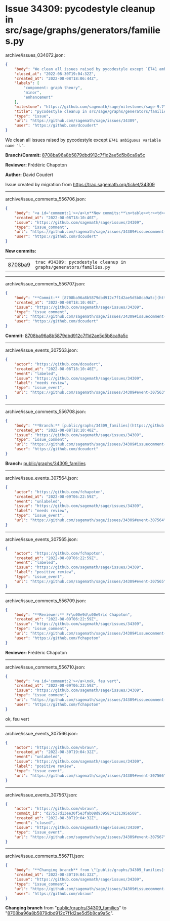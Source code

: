 # Issue 34309: pycodestyle cleanup in src/sage/graphs/generators/families.py

archive/issues_034072.json:
```json
{
    "body": "We clean all issues raised by pycodestyle except `E741 ambiguous variable name 'l'`.\n\n**Branch/Commit:** [8708ba96a8b5879dbd912c7f1d2ae5d5b8ca9a5c](https://github.com/sagemath/sagetrac-mirror/commit/8708ba96a8b5879dbd912c7f1d2ae5d5b8ca9a5c)\n\n**Reviewer:** Fr\u00e9d\u00e9ric Chapoton\n\n**Author:** David Coudert\n\nIssue created by migration from https://trac.sagemath.org/ticket/34309\n\n",
    "closed_at": "2022-08-30T19:04:32Z",
    "created_at": "2022-08-08T18:06:44Z",
    "labels": [
        "component: graph theory",
        "minor",
        "enhancement"
    ],
    "milestone": "https://github.com/sagemath/sage/milestones/sage-9.7",
    "title": "pycodestyle cleanup in src/sage/graphs/generators/families.py",
    "type": "issue",
    "url": "https://github.com/sagemath/sage/issues/34309",
    "user": "https://github.com/dcoudert"
}
```
We clean all issues raised by pycodestyle except `E741 ambiguous variable name 'l'`.

**Branch/Commit:** [8708ba96a8b5879dbd912c7f1d2ae5d5b8ca9a5c](https://github.com/sagemath/sagetrac-mirror/commit/8708ba96a8b5879dbd912c7f1d2ae5d5b8ca9a5c)

**Reviewer:** Frédéric Chapoton

**Author:** David Coudert

Issue created by migration from https://trac.sagemath.org/ticket/34309





---

archive/issue_comments_556706.json:
```json
{
    "body": "<a id='comment:1'></a>\n**New commits:**\n<table><tr><td><a href=\"https://github.com/sagemath/sagetrac-mirror/commit/8708ba96a8b5879dbd912c7f1d2ae5d5b8ca9a5c\">8708ba9</a></td><td><code>trac #34309: pycodestyle cleanup in graphs/generators/families.py</code></td></tr></table>\n",
    "created_at": "2022-08-08T18:10:40Z",
    "issue": "https://github.com/sagemath/sage/issues/34309",
    "type": "issue_comment",
    "url": "https://github.com/sagemath/sage/issues/34309#issuecomment-556706",
    "user": "https://github.com/dcoudert"
}
```

<a id='comment:1'></a>
**New commits:**
<table><tr><td><a href="https://github.com/sagemath/sagetrac-mirror/commit/8708ba96a8b5879dbd912c7f1d2ae5d5b8ca9a5c">8708ba9</a></td><td><code>trac #34309: pycodestyle cleanup in graphs/generators/families.py</code></td></tr></table>




---

archive/issue_comments_556707.json:
```json
{
    "body": "**Commit:** [8708ba96a8b5879dbd912c7f1d2ae5d5b8ca9a5c](https://github.com/sagemath/sagetrac-mirror/commit/8708ba96a8b5879dbd912c7f1d2ae5d5b8ca9a5c)",
    "created_at": "2022-08-08T18:10:40Z",
    "issue": "https://github.com/sagemath/sage/issues/34309",
    "type": "issue_comment",
    "url": "https://github.com/sagemath/sage/issues/34309#issuecomment-556707",
    "user": "https://github.com/dcoudert"
}
```

**Commit:** [8708ba96a8b5879dbd912c7f1d2ae5d5b8ca9a5c](https://github.com/sagemath/sagetrac-mirror/commit/8708ba96a8b5879dbd912c7f1d2ae5d5b8ca9a5c)



---

archive/issue_events_307563.json:
```json
{
    "actor": "https://github.com/dcoudert",
    "created_at": "2022-08-08T18:10:40Z",
    "event": "labeled",
    "issue": "https://github.com/sagemath/sage/issues/34309",
    "label": "needs review",
    "type": "issue_event",
    "url": "https://github.com/sagemath/sage/issues/34309#event-307563"
}
```



---

archive/issue_comments_556708.json:
```json
{
    "body": "**Branch:** [public/graphs/34309_families](https://github.com/sagemath/sagetrac-mirror/tree/public/graphs/34309_families)",
    "created_at": "2022-08-08T18:10:40Z",
    "issue": "https://github.com/sagemath/sage/issues/34309",
    "type": "issue_comment",
    "url": "https://github.com/sagemath/sage/issues/34309#issuecomment-556708",
    "user": "https://github.com/dcoudert"
}
```

**Branch:** [public/graphs/34309_families](https://github.com/sagemath/sagetrac-mirror/tree/public/graphs/34309_families)



---

archive/issue_events_307564.json:
```json
{
    "actor": "https://github.com/fchapoton",
    "created_at": "2022-08-09T06:22:59Z",
    "event": "unlabeled",
    "issue": "https://github.com/sagemath/sage/issues/34309",
    "label": "needs review",
    "type": "issue_event",
    "url": "https://github.com/sagemath/sage/issues/34309#event-307564"
}
```



---

archive/issue_events_307565.json:
```json
{
    "actor": "https://github.com/fchapoton",
    "created_at": "2022-08-09T06:22:59Z",
    "event": "labeled",
    "issue": "https://github.com/sagemath/sage/issues/34309",
    "label": "positive review",
    "type": "issue_event",
    "url": "https://github.com/sagemath/sage/issues/34309#event-307565"
}
```



---

archive/issue_comments_556709.json:
```json
{
    "body": "**Reviewer:** Fr\u00e9d\u00e9ric Chapoton",
    "created_at": "2022-08-09T06:22:59Z",
    "issue": "https://github.com/sagemath/sage/issues/34309",
    "type": "issue_comment",
    "url": "https://github.com/sagemath/sage/issues/34309#issuecomment-556709",
    "user": "https://github.com/fchapoton"
}
```

**Reviewer:** Frédéric Chapoton



---

archive/issue_comments_556710.json:
```json
{
    "body": "<a id='comment:2'></a>\nok, feu vert",
    "created_at": "2022-08-09T06:22:59Z",
    "issue": "https://github.com/sagemath/sage/issues/34309",
    "type": "issue_comment",
    "url": "https://github.com/sagemath/sage/issues/34309#issuecomment-556710",
    "user": "https://github.com/fchapoton"
}
```

<a id='comment:2'></a>
ok, feu vert



---

archive/issue_events_307566.json:
```json
{
    "actor": "https://github.com/vbraun",
    "created_at": "2022-08-30T19:04:32Z",
    "event": "unlabeled",
    "issue": "https://github.com/sagemath/sage/issues/34309",
    "label": "positive review",
    "type": "issue_event",
    "url": "https://github.com/sagemath/sage/issues/34309#event-307566"
}
```



---

archive/issue_events_307567.json:
```json
{
    "actor": "https://github.com/vbraun",
    "commit_id": "d27537d13ee30f5e3fab08d9395834131395a508",
    "created_at": "2022-08-30T19:04:32Z",
    "event": "closed",
    "issue": "https://github.com/sagemath/sage/issues/34309",
    "type": "issue_event",
    "url": "https://github.com/sagemath/sage/issues/34309#event-307567"
}
```



---

archive/issue_comments_556711.json:
```json
{
    "body": "**Changing branch** from \"[public/graphs/34309_families](https://github.com/sagemath/sagetrac-mirror/tree/public/graphs/34309_families)\" to \"[8708ba96a8b5879dbd912c7f1d2ae5d5b8ca9a5c](https://github.com/sagemath/sagetrac-mirror/commit/8708ba96a8b5879dbd912c7f1d2ae5d5b8ca9a5c)\".",
    "created_at": "2022-08-30T19:04:32Z",
    "issue": "https://github.com/sagemath/sage/issues/34309",
    "type": "issue_comment",
    "url": "https://github.com/sagemath/sage/issues/34309#issuecomment-556711",
    "user": "https://github.com/vbraun"
}
```

**Changing branch** from "[public/graphs/34309_families](https://github.com/sagemath/sagetrac-mirror/tree/public/graphs/34309_families)" to "[8708ba96a8b5879dbd912c7f1d2ae5d5b8ca9a5c](https://github.com/sagemath/sagetrac-mirror/commit/8708ba96a8b5879dbd912c7f1d2ae5d5b8ca9a5c)".

